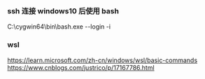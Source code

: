 ### ssh 连接 windows10 后使用  bash
<p>C:\cygwin64\bin\bash.exe --login -i</p>

### wsl  
<https://learn.microsoft.com/zh-cn/windows/wsl/basic-commands>  
<https://www.cnblogs.com/justrico/p/17167786.html>  
 


